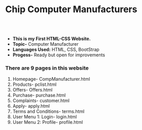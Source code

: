 <h1>Chip Computer Manufacturers</h1>
<br><br>
<ul>
  <li><b>This is my First HTML-CSS Website.</b></li>
  <li><b>Topic-</b> Computer Manufacturer</li>
  <li><b>Languages Used:</b> HTML, CSS, BootStrap</li>
  <li><b>Progess-</b> Ready but open for improvements</li>
</ul>
<h3>There are 9 pages in this website</h3>
<ol>
  <li>Homepage- CompManufacturer.html</li>
  <li>Products- pclist.html</li>
  <li>Offers- Offers.html</li>
  <li>Purchase- purchase.html</li>
  <li>Complaints- customer.html</li>
  <li>Apply- apply.html</li>
  <li>Terms and Conditions- terms.html</li>
  <li>User Menu 1: Login- login.html</li>
  <li>User Menu 2: Profile- profile.html</li>
